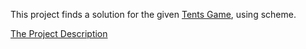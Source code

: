 This project finds a solution for the given [Tents Game](https://www.chiark.greenend.org.uk/~sgtatham/puzzles/js/tents.html), using scheme.

[The Project Description](https://github.com/ocebenzer/BOUN_cmpe_archive_ocb/blob/master/cmpe260/project%202%20Scheme/CMPE260_Spring_2020_Scheme_Project.pdf)
